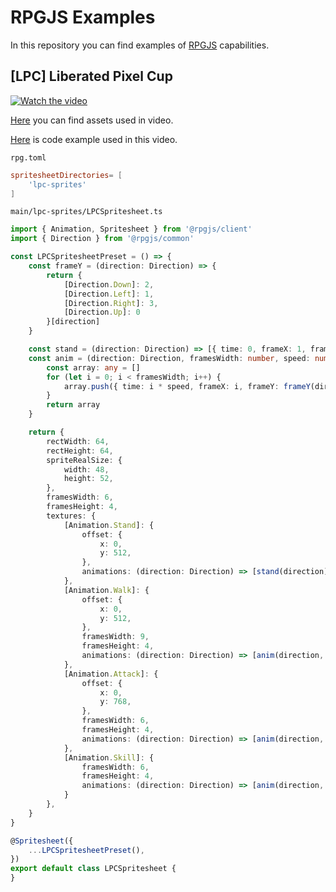 # RPGJS Examples

In this repository you can find examples of [RPGJS](https://rpgjs.dev) capabilities.

## [LPC] Liberated Pixel Cup

[![Watch the video](https://i.imgur.com/gf6QUVg.png)](https://i.imgur.com/SW4OCal.mp4)

[Here](https://sanderfrenken.github.io/Universal-LPC-Spritesheet-Character-Generator/#?body=Body_color_pale_green&head=Human_male_pale_green&tail=Lizard_tail_pale_green&wings=Lizard_wings_pale_green&wound_arm=none&wound_brain=none&wound_eye=none&belt=Loose_Belt_white&hair=none&bandana=Bandana_gray&hat=Cloth_hood_black&jacket=Trench_coat_dark_gray&shoes=Boots_black) you can find assets used in video.

[Here](https://github.com/dominx99/rpgjs-tutorial/tree/main/examples/LPC) is code example used in this video.

`rpg.toml`
```toml
spritesheetDirectories= [
    'lpc-sprites'
]
```

`main/lpc-sprites/LPCSpritesheet.ts`
```ts
import { Animation, Spritesheet } from '@rpgjs/client'
import { Direction } from '@rpgjs/common'

const LPCSpritesheetPreset = () => {
    const frameY = (direction: Direction) => {
        return {
            [Direction.Down]: 2,
            [Direction.Left]: 1,
            [Direction.Right]: 3,
            [Direction.Up]: 0
        }[direction]
    }

    const stand = (direction: Direction) => [{ time: 0, frameX: 1, frameY: frameY(direction) }]
    const anim = (direction: Direction, framesWidth: number, speed: number = 5) => {
        const array: any = []
        for (let i = 0; i < framesWidth; i++) {
            array.push({ time: i * speed, frameX: i, frameY: frameY(direction) })
        }
        return array
    }

    return {
        rectWidth: 64,
        rectHeight: 64,
        spriteRealSize: {
            width: 48,
            height: 52,
        },
        framesWidth: 6,
        framesHeight: 4,
        textures: {
            [Animation.Stand]: {
                offset: {
                    x: 0,
                    y: 512,
                },
                animations: (direction: Direction) => [stand(direction)]
            },
            [Animation.Walk]: {
                offset: {
                    x: 0,
                    y: 512,
                },
                framesWidth: 9,
                framesHeight: 4,
                animations: (direction: Direction) => [anim(direction, 9)]
            },
            [Animation.Attack]: {
                offset: {
                    x: 0,
                    y: 768,
                },
                framesWidth: 6,
                framesHeight: 4,
                animations: (direction: Direction) => [anim(direction, 6, 3)]
            },
            [Animation.Skill]: {
                framesWidth: 6,
                framesHeight: 4,
                animations: (direction: Direction) => [anim(direction, 7, 3)]
            }
        },
    }
}

@Spritesheet({
    ...LPCSpritesheetPreset(),
})
export default class LPCSpritesheet {
}
```

